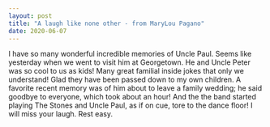 ```yaml
---
layout: post
title: "A laugh like none other - from MaryLou Pagano"
date: 2020-06-07
---
```


I have so many wonderful incredible memories of Uncle Paul. Seems like  yesterday when we went to visit him at Georgetown. He and Uncle Peter  was so cool to us as kids! Many great familial inside jokes that only we  understand! Glad they have been passed down to my own children. A  favorite recent memory was of him about to leave a family wedding; he  said goodbye to everyone, which took about an hour! And the the band  started playing The Stones and Uncle Paul, as if on cue, tore to the  dance floor! I will miss your laugh. Rest easy.
